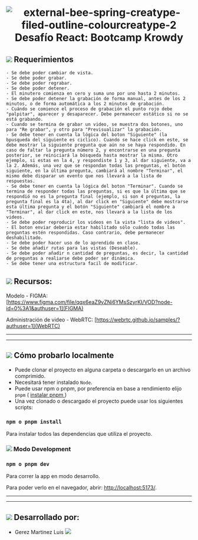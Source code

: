 # <center><img src="https://img.icons8.com/external-creatype-filed-outline-colourcreatype/64/external-bee-spring-creatype-filed-outline-colourcreatype-2.png" alt="external-bee-spring-creatype-filed-outline-colourcreatype-2"/> Desafío React: Bootcamp Krowdy</center>

## <img src="https://img.icons8.com/color/30/null/box-important--v1.png"/> Requerimientos

    - Se debe poder cambiar de vista.
    - Se debe poder grabar.
    - Se debe poder regrabar.
    - Se debe poder detener.
    - El minutero comienza en cero y suma uno por uno hasta 2 minutos.
    - Se debe poder detener la grabación de forma manual, antes de los 2 minutos, o de forma automática a los 2 minutos de grabación.
    - Cuándo se comience el proceso de grabación el punto rojo debe "palpitar", aparecer y desaparecer. Debe permanecer estático si no se está grabando.
    - Cuando se termina de grabar un video, se muestra dos botones, uno para "Re grabar", y otro para "Previsualizar" la grabación.
    - Se debe tener en cuenta la lógica del boton "Siguiente" (la bpusqueda del siguiente es ciclico). Cuando se hace click en este, se debe mostrar la siguiente pregunta que aún no se haya respondido. En caso de faltar la pregunta número 2, y encontrarse en una pregunta posterior, se reiniciará la búsqueda hasta mostrar la misma. Otro ejemplo, si estas en la 4, y respondiste 1 y 3, al dar siguiente, va a la 2. Además, una vez que se respondan todas las preguntas, el botón siguiente, en la última pregunta, cambiará al nombre "Terminar", el mismo debe disparar un evento que nos llevará a la lista de respuestas.
    - Se debe tener en cuenta la lógica del boton "Terminar". Cuando se termina de responder todas las preguntas, si es que la última que se respondió no es la pregunta final (ejemplo, si son 4 preguntas, la pregunta final es la 4ta), al dar click en "Siguiente" debe mostrarse esta última pregunta y el botón "Siguiente" cambiará el nombre a "Terminar", al dar click en este, nos llevará a la lista de los videos.
    - Se debe poder reproducir los videos en la vista "lista de videos".
    - El boton enviar deberia estar habilitado sólo cuándo todas las preguntas estén respondidas. Caso contrario, debe permanecer deshabilitado.
    - Se debe poder hacer uso de lo aprendido en clase.
    - Se debe añadir rutas para las vistas (Deseable).
    - Se debe poder añadir n cantidad de preguntas, es decir, la cantidad de preguntas a realiarse debe poder ser dinámica.
    - Se debe tener una estructura facil de modificar.

## <img src="https://img.icons8.com/external-others-pike-picture/50/null/external-Product-Information-market-others-pike-picture.png"/> Recursos:

Modelo - FIGMA: [https://www.figma.com/file/qqx6eaZ9vZNi6YMsSzyrKI/VOD?node-id=0%3A1&authuser=1](FIGMA)

Administración de video - WebRTC: [https://webrtc.github.io/samples/?authuser=1](WebRTC)

---

---

## <img src="https://img.icons8.com/office/30/null/console.png"/> Cómo probarlo localmente

- Puede clonar el proyecto en alguna carpeta o descargarlo en un archivo comprimido.
- Necesitará tener instalado `Node`.
- Puede usar npm o pnpm, por preferencia en base a rendimiento elijo `pnpm` ( [instalar pnpm ](https://www.npmjs.com/package/pnpm))
- Una vez clonado o descargado el proyecto puede usar los siguientes scripts:

### `npm o pnpm install`

Para instalar todos las dependencias que utiliza el proyecto.

### <img src="https://img.icons8.com/office/25/null/Production-order-history.png"/> Modo Development

### `npm o pnpm dev`

Para correr la app en modo desarrollo.

Para poder verlo en el navegador, abrir: [http://localhost:5173/](http://localhost:5173/).

---

---

## <img src="https://img.icons8.com/color/26/null/person-male.png"/> Desarrollado por:

- Gerez Martinez Luis [<img src="https://img.icons8.com/fluency/24/null/linkedin.png"/>](https://www.linkedin.com/in/luisgerezm/)
